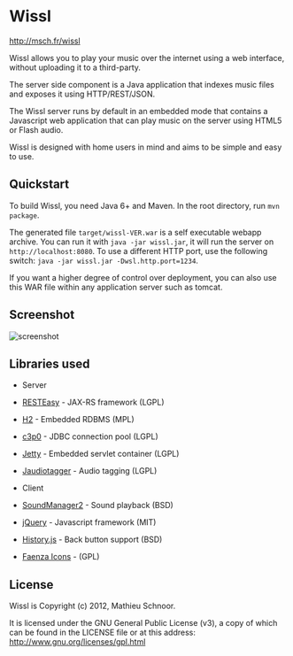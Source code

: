 Wissl
=====
http://msch.fr/wissl

Wissl allows you to play your music over the internet using a web interface,
without uploading it to a third-party.

The server side component is a Java application that indexes music files and
exposes it using HTTP/REST/JSON.

The Wissl server runs by default in an embedded mode that contains a Javascript
web application that can play music on the server using HTML5 or Flash audio.

Wissl is designed with home users in mind and aims to be simple and easy to use.

Quickstart
----------

To build Wissl, you need Java 6+ and Maven.
In the root directory, run `mvn package`.

The generated file `target/wissl-VER.war` is a self executable webapp archive.
You can run it with `java -jar wissl.jar`, it will run the server on `http://localhost:8080`.
To use a different HTTP port, use the following switch: `java -jar wissl.jar -Dwsl.http.port=1234`.

If you want a higher degree of control over deployment, you can also use this WAR file within
any application server such as tomcat.

Screenshot
----------

![screenshot](https://raw.github.com/mschn/wissl/master/screen.jpg)

Libraries used
--------------

* Server
 * [RESTEasy](http://www.jboss.org/resteasy) - JAX-RS framework (LGPL)
 * [H2](http://www.h2database.com/) - Embedded RDBMS (MPL)
 * [c3p0](http://sourceforge.net/projects/c3p0/) - JDBC connection pool (LGPL)
 * [Jetty](http://www.eclipse.org/jetty/) - Embedded servlet container (LGPL)
 * [Jaudiotagger](http://www.jthink.net/jaudiotagger/) - Audio tagging (LGPL)

* Client
 * [SoundManager2](http://www.schillmania.com/projects/soundmanager2/) - Sound playback (BSD)
 * [jQuery](http://jquery.com/) - Javascript framework (MIT)
 * [History.js](https://github.com/balupton/History.js/) - Back button support (BSD)
 * [Faenza Icons](http://tiheum.deviantart.com/art/Faenza-Icons-173323228) - (GPL)

License
-------
Wissl is Copyright (c) 2012, Mathieu Schnoor.

It is licensed under the GNU General Public License (v3),
a copy of which can be found in the LICENSE file or at
this address: http://www.gnu.org/licenses/gpl.html
